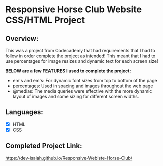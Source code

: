 # Responsive Horse Club Website CSS/HTML Project

## Overview:
This was a project from Codecademy that had requirements that I had to follow in order complete the project as intended! This meant that I had to use percentages for image resizes and dynamic text for each screen size!

**BELOW are a few FEATURES I used to complete the project:**
-   em's and em's: For dynamic font sizes from top to bottom of the page
-   percentages: Used in spacing and images throughout the web page
-   @medias: The media queries were effective with the more dynamic layout of images and some sizing for different screen widths.

## Languages:
 - [x] HTML
 - [x] CSS

## Completed Project Link:
https://dev-isaiah.github.io/Responsive-Webiste-Horse-Club/
